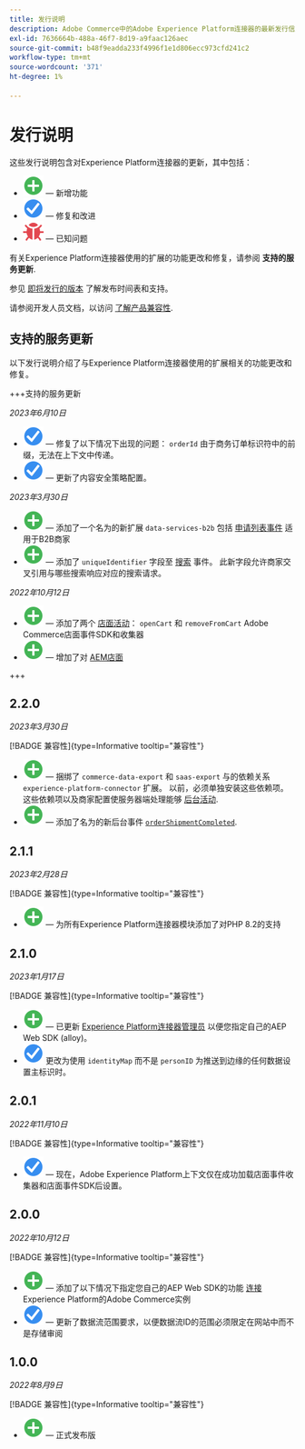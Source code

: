 ```yaml
---
title: 发行说明
description: Adobe Commerce中的Adobe Experience Platform连接器的最新发行信息。
exl-id: 7636664b-488a-46f7-8d19-a9faac126aec
source-git-commit: b48f9eadda233f4996f1e1d806ecc973cfd241c2
workflow-type: tm+mt
source-wordcount: '371'
ht-degree: 1%

---
```


# 发行说明

这些发行说明包含对Experience Platform连接器的更新，其中包括：

* ![新](../assets/new.svg)  — 新增功能
* ![修复](../assets/fix.svg)  — 修复和改进
* ![错误](../assets/bug.svg)  — 已知问题

有关Experience Platform连接器使用的扩展的功能更改和修复，请参阅 **支持的服务更新**.

参见 [即将发行的版本](https://experienceleague.adobe.com/docs/commerce-operations/release/planning/schedule.html) 了解发布时间表和支持。

请参阅开发人员文档，以访问 [了解产品兼容性](https://experienceleague.adobe.com/docs/commerce-operations/release/product-availability.html).

## 支持的服务更新

以下发行说明介绍了与Experience Platform连接器使用的扩展相关的功能更改和修复。

+++支持的服务更新

_2023年6月10日_

* ![修复](../assets/fix.svg)  — 修复了以下情况下出现的问题： `orderId` 由于商务订单标识符中的前缀，无法在上下文中传递。
* ![修复](../assets/fix.svg)  — 更新了内容安全策略配置。

_2023年3月30日_

* ![新](../assets/new.svg)  — 添加了一个名为的新扩展 `data-services-b2b` 包括 [申请列表事件](events.md#b2b-events) 适用于B2B商家
* ![新](../assets/new.svg)  — 添加了 `uniqueIdentifier` 字段至 [搜索](events.md#search-events) 事件。 此新字段允许商家交叉引用与哪些搜索响应对应的搜索请求。

_2022年10月12日_

* ![新](../assets/new.svg)  — 添加了两个 [店面活动](events.md)： `openCart` 和 `removeFromCart` Adobe Commerce店面事件SDK和收集器
* ![新](../assets/new.svg)  — 增加了对 [AEM店面](overview.md#aem-support)

+++

## 2.2.0

_2023年3月30日_

[!BADGE 兼容性]{type=Informative tooltip="兼容性"}

* ![新](../assets/new.svg)  — 捆绑了 `commerce-data-export` 和 `saas-export` 与的依赖关系 `experience-platform-connector` 扩展。 以前，必须单独安装这些依赖项。 这些依赖项以及商家配置使服务器端处理能够 [后台活动](events.md#back-office-events).
* ![新](../assets/new.svg)  — 添加了名为的新后台事件 [`orderShipmentCompleted`](events.md#ordershipmentcompleted).

## 2.1.1

_2023年2月28日_

[!BADGE 兼容性]{type=Informative tooltip="兼容性"}

* ![新](../assets/new.svg)  — 为所有Experience Platform连接器模块添加了对PHP 8.2的支持

## 2.1.0

_2023年1月17日_

[!BADGE 兼容性]{type=Informative tooltip="兼容性"}

* ![新](../assets/new.svg)  — 已更新 [Experience Platform连接器管理员](connect-data.md) 以便您指定自己的AEP Web SDK (alloy)。
* ![修复](../assets/fix.svg) 更改为使用 `identityMap` 而不是 `personID` 为推送到边缘的任何数据设置主标识时。

## 2.0.1

_2022年11月10日_

[!BADGE 兼容性]{type=Informative tooltip="兼容性"}

* ![已修复的问题](../assets/fix.svg)  — 现在，Adobe Experience Platform上下文仅在成功加载店面事件收集器和店面事件SDK后设置。

## 2.0.0

_2022年10月12日_

[!BADGE 兼容性]{type=Informative tooltip="兼容性"}

* ![新](../assets/new.svg)  — 添加了以下情况下指定您自己的AEP Web SDK的功能 [连接](connect-data.md) Experience Platform的Adobe Commerce实例
* ![修复](../assets/fix.svg)  — 更新了数据流范围要求，以便数据流ID的范围必须限定在网站中而不是存储审阅

## 1.0.0

_2022年8月9日_

[!BADGE 兼容性]{type=Informative tooltip="兼容性"}

* ![新](../assets/new.svg)  — 正式发布版
